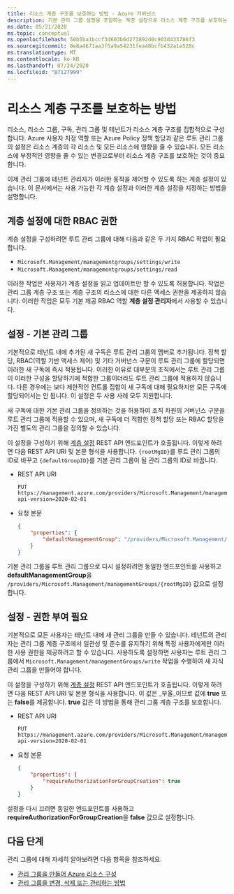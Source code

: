 ```yaml
---
title: 리소스 계층 구조를 보호하는 방법 - Azure 거버넌스
description: 기본 관리 그룹 설정을 포함하는 계층 설정으로 리소스 계층 구조를 보호하는 방법에 대해 알아봅니다.
ms.date: 05/21/2020
ms.topic: conceptual
ms.openlocfilehash: 50b5ba1bccf3d603b6d273892d0c903d433786f3
ms.sourcegitcommit: 0e8a4671aa3f5a9a54231fea48bcfb432a1e528c
ms.translationtype: MT
ms.contentlocale: ko-KR
ms.lasthandoff: 07/24/2020
ms.locfileid: "87127999"
---
```

# <a name="how-to-protect-your-resource-hierarchy"></a>리소스 계층 구조를 보호하는 방법

리소스, 리소스 그룹, 구독, 관리 그룹 및 테넌트가 리소스 계층 구조를 집합적으로 구성합니다. Azure 사용자 지정 역할 또는 Azure Policy 정책 할당과 같은 루트 관리 그룹의 설정은 리소스 계층의 각 리소스 및 모든 리소스에 영향을 줄 수 있습니다. 모든 리소스에 부정적인 영향을 줄 수 있는 변경으로부터 리소스 계층 구조를 보호하는 것이 중요합니다.

이제 관리 그룹에 테넌트 관리자가 이러한 동작을 제어할 수 있도록 하는 계층 설정이 있습니다. 이 문서에서는 사용 가능한 각 계층 설정과 이러한 계층 설정을 지정하는 방법을 설명합니다.

## <a name="rbac-permissions-for-hierarchy-settings"></a>계층 설정에 대한 RBAC 권한

계층 설정을 구성하려면 루트 관리 그룹에 대해 다음과 같은 두 가지 RBAC 작업이 필요합니다.

- `Microsoft.Management/managementgroups/settings/write`
- `Microsoft.Management/managementgroups/settings/read`

이러한 작업은 사용자가 계층 설정을 읽고 업데이트만 할 수 있도록 허용합니다. 작업은 관리 그룹 계층 구조 또는 계층 구조의 리소스에 대한 다른 액세스 권한을 제공하지 않습니다. 이러한 작업은 모두 기본 제공 RBAC 역할 **계층 설정 관리자**에서 사용할 수 있습니다.

## <a name="setting---default-management-group"></a>설정 - 기본 관리 그룹

기본적으로 테넌트 내에 추가된 새 구독은 루트 관리 그룹의 멤버로 추가됩니다. 정책 할당, RBAC(역할 기반 액세스 제어) 및 기타 거버넌스 구문이 루트 관리 그룹에 할당되면 이러한 새 구독에 즉시 적용됩니다. 이러한 이유로 대부분의 조직에서는 루트 관리 그룹이 이러한 구성을 할당하기에 적합한 그룹이더라도 루트 관리 그룹에 적용하지 않습니다. 다른 경우에는 보다 제한적인 컨트롤 집합이 새 구독에 대해 필요하지만 모든 구독에 할당되어서는 안 됩니다. 이 설정은 두 사용 사례 모두 지원합니다.

새 구독에 대한 기본 관리 그룹을 정의하는 것을 허용하여 조직 차원의 거버넌스 구문을 루트 관리 그룹에 적용할 수 있으며, 새 구독에 더 적합한 정책 할당 또는 RBAC 할당을 가진 별도의 관리 그룹을 정의할 수 있습니다.

이 설정을 구성하기 위해 [계층 설정](/rest/api/resources/hierarchysettings) REST API 엔드포인트가 호출됩니다. 이렇게 하려면 다음 REST API URI 및 본문 형식을 사용합니다. `{rootMgID}`를 루트 관리 그룹의 ID로 바꾸고 `{defaultGroupID}`를 기본 관리 그룹이 될 관리 그룹의 ID로 바꿉니다.

- REST API URI

  ```http
  PUT https://management.azure.com/providers/Microsoft.Management/managementGroups/{rootMgID}/settings/default?api-version=2020-02-01
  ```

- 요청 본문

  ```json
  {
      "properties": {
          "defaultManagementGroup": "/providers/Microsoft.Management/managementGroups/{defaultGroupID}"
      }
  }
  ```

기본 관리 그룹을 루트 관리 그룹으로 다시 설정하려면 동일한 엔드포인트를 사용하고 **defaultManagementGroup**을 `/providers/Microsoft.Management/managementGroups/{rootMgID}` 값으로 설정합니다.

## <a name="setting---require-authorization"></a>설정 - 권한 부여 필요

기본적으로 모든 사용자는 테넌트 내에 새 관리 그룹을 만들 수 있습니다. 테넌트의 관리자는 관리 그룹 계층 구조에서 일관성 및 준수를 유지하기 위해 특정 사용자에게만 이러한 사용 권한을 제공하려고 할 수 있습니다. 사용하도록 설정하면 사용자는 루트 관리 그룹에서 `Microsoft.Management/managementGroups/write` 작업을 수행하여 새 자식 관리 그룹을 만들어야 합니다.

이 설정을 구성하기 위해 [계층 설정](/rest/api/resources/hierarchysettings) REST API 엔드포인트가 호출됩니다. 이렇게 하려면 다음 REST API URI 및 본문 형식을 사용합니다. 이 값은 _부울_이므로 값에 **true** 또는 **false**를 제공합니다. **true** 값은 이 방법을 통해 관리 그룹 계층 구조를 보호합니다.

- REST API URI

  ```http
  PUT https://management.azure.com/providers/Microsoft.Management/managementGroups/{rootMgID}/settings/default?api-version=2020-02-01
  ```

- 요청 본문

  ```json
  {
      "properties": {
          "requireAuthorizationForGroupCreation": true
      }
  }
  ```

설정을 다시 끄려면 동일한 엔드포인트를 사용하고 **requireAuthorizationForGroupCreation**을 **false** 값으로 설정합니다.

## <a name="next-steps"></a>다음 단계

관리 그룹에 대해 자세히 알아보려면 다음 항목을 참조하세요.

- [관리 그룹을 만들어 Azure 리소스 구성](../create.md)
- [관리 그룹을 변경, 삭제 또는 관리하는 방법](../manage.md)
